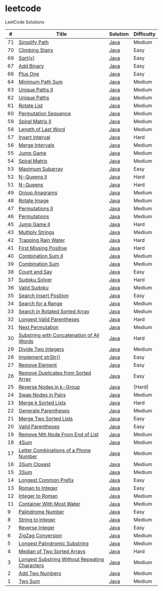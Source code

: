 # leetcode
LeetCode Solutions


| # | Title | Solution | Difficulty |
|---| ----- | -------- | ---------- |
|71|[Simplify Path](https://leetcode.com/problems/simplify-path/)| [Java](./src/leetcode/SimplifyPath.java)|Medium|
|70|[Climbing Stairs](https://leetcode.com/problems/climbing-stairs/)| [Java](./src/leetcode/ClimbingStairs.java)|Easy|
|69|[Sqrt(x)](https://leetcode.com/problems/sqrtx)| [Java](./src/leetcode/Sqrtx.java)|Easy|
|67|[Add Binary](https://leetcode.com/problems/add-binary/)| [Java](./src/leetcode/AddBinary.java)|Easy|
|66|[Plus One](https://leetcode.com/problems/plus-one/)| [Java](./src/leetcode/PlusOne.java)|Easy|
|64|[Minimum Path Sum](https://leetcode.com/problems/minimum-path-sum/)| [Java](./src/leetcode/UniquePaths.java)|Medium|
|63|[Unique Paths II](https://leetcode.com/problems/unique-paths-ii/)| [Java](./src/leetcode/UniquePaths.java)|Medium|
|62|[Unique Paths](https://leetcode.com/problems/unique-paths/)| [Java](./src/leetcode/UniquePaths.java)|Medium|
|61|[Rotate List](https://leetcode.com/problems/rotate-list/)| [Java](./src/leetcode/RotateList.java)|Medium|
|60|[Permutation Sequence](https://leetcode.com/problems/permutation-sequence)| [Java](./src/leetcode/PermutationSequence.java)|Medium|
|59|[Spiral Matrix II](https://leetcode.com/problems/spiral-matrix-ii)| [Java](./src/leetcode/SpiralMatrix.java)|Medium|
|58|[Length of Last Word](https://leetcode.com/problems/length-of-last-word)| [Java](./src/leetcode/LengthOfLastWord.java)|Medium|
|57|[Insert Interval](https://leetcode.com/problems/insert-intervals)| [Java](./src/leetcode/Intervals.java)|Hard|
|56|[Merge Intervals](https://leetcode.com/problems/merge-intervals)| [Java](./src/leetcode/Intervals.java)|Medium|
|55|[Jump Game](https://leetcode.com/problems/jump-game)| [Java](./src/leetcode/JumpGame.java)|Medium|
|54|[Spiral Matrix](https://leetcode.com/problems/spiral-matrix)| [Java](./src/leetcode/SpiralMatrix.java)|Medium|
|53|[Maximum Subarray](https://leetcode.com/problems/maximum-subarray)| [Java](./src/leetcode/MaximumSubarray.java)|Easy|
|52|[N-Queens II](https://leetcode.com/problems/n-queens-ii)| [Java](./src/leetcode/NQueens.java)|Hard|
|51|[N-Queens](https://leetcode.com/problems/n-queens)| [Java](./src/leetcode/NQueens.java)|Hard|
|49|[Group Anagrams](https://leetcode.com/problems/group-anagrams)| [Java](./src/leetcode/GroupAnagrams.java)|Medium|
|48|[Rotate Image](https://leetcode.com/problems/rotate-image)| [Java](./src/leetcode/RotateImage.java)|Medium|
|47|[Permutations II](https://leetcode.com/problems/permutations-ii)| [Java](./src/leetcode/Permutations.java)|Medium|
|46|[Permutations](https://leetcode.com/problems/permutations)| [Java](./src/leetcode/Permutations.java)|Medium|
|45|[Jump Game II](https://leetcode.com/problems/jump-game-ii)| [Java](./src/leetcode/JumpGame.java)|Hard|
|43|[Multiply Strings](https://leetcode.com/problems/multiply-strings)| [Java](./src/leetcode/MultiplyStrings.java)|Medium|
|42|[Trapping Rain Water](https://leetcode.com/problems/trapping-rain-water)| [Java](./src/leetcode/TrappingRainWater.java)|Hard|
|41|[First Missing Positive](https://leetcode.com/problems/first-missing-positive)| [Java](./src/leetcode/FirstMissingPositive.java)|Hard|
|40|[Combination Sum II](https://leetcode.com/problems/combination-sum-ii)| [Java](./src/leetcode/CombinationSum.java)|Medium|
|39|[Combination Sum](https://leetcode.com/problems/combination-sum)| [Java](./src/leetcode/CombinationSum.java)|Medium|
|38|[Count and Say](https://leetcode.com/problems/count-and-say)| [Java](./src/leetcode/CountAndSay.java)|Easy|
|37|[Sudoku Solver](https://leetcode.com/problems/sudoku-solver)| [Java](./src/leetcode/SudokuSolver.java)|Hard|
|36|[Valid Sudoku](https://leetcode.com/problems/valid-sudoku)| [Java](./src/leetcode/ValidSudoku.java)|Medium|
|35|[Search Insert Position](https://leetcode.com/problems/search-insert-position)| [Java](./src/leetcode/SearchInsertPosition.java)|Easy|
|34|[Search for a Range](https://leetcode.com/problems/search-for-a-range)| [Java](./src/leetcode/SearchForARange.java)|Medium|
|33|[Search in Rotated Sorted Array](https://leetcode.com/problems/search-in-rotated-sorted-array/)| [Java](./src/leetcode/SearchInRotatedSortedArray.java)|Medium|
|32|[Longest Valid Parentheses](https://leetcode.com/problems/longest-valid-parentheses/)| [Java](./src/leetcode/LongestValidParentheses.java)|Hard|
|31|[Next Permutation](https://leetcode.com/problems/next-permutation/)| [Java](./src/leetcode/NextPermutation.java)|Medium|
|30|[Substring with Concatenation of All Words](https://leetcode.com/problems/substring-with-concatenation-of-all-words/)| [Java](./src/leetcode/SubstringWithConcatenationOfAllWords.java)|Hard|
|29|[Divide Two Integers](https://leetcode.com/problems/divide-two-integers/)| [Java](./src/leetcode/DivideTwoIntegers.java)|Medium|
|28|[Implement strStr()](https://leetcode.com/problems/implement-strstr/)| [Java](./src/leetcode/ImplementStrStr.java)|Easy|
|27|[Remove Element](https://leetcode.com/problems/remove-element/)| [Java](./src/leetcode/RemoveElement.java)|Easy|
|26|[Remove Duplicates from Sorted Array](https://leetcode.com/problems/remove-duplicates-from-sorted-array/)| [Java](./src/leetcode/RemoveDuplicatesFromSortedArray.java)|Easy|
|25|[Reverse Nodes in k-Group](https://leetcode.com/problems/reverse-nodes-in-k-group/)|[Java](./src/leetcode/ReverseNodesInKgroup.java)|[Hard]
|24|[Swap Nodes in Pairs](https://leetcode.com/problems/swap-nodes-in-pairs/)| [Java](./src/leetcode/SwapNodesInPairs.java)|Medium|
|23|[Merge k Sorted Lists](https://leetcode.com/problems/merge-k-sorted-lists/)| [Java](./src/leetcode/MergeKSortedLists.java)|Hard|
|22|[Generate Parentheses](https://leetcode.com/problems/generate-parentheses/)| [Java](./src/leetcode/GenerateParentheses.java)|Medium|
|21|[Merge Two Sorted Lists](https://leetcode.com/problems/merge-two-sorted-lists/)| [Java](./src/leetcode/MergeTwoSortedLists.java)|Easy|
|20|[Valid Parentheses](https://leetcode.com/problems/valid-parentheses/)| [Java](./src/leetcode/ValidParentheses.java)|Easy|
|19|[Remove Nth Node From End of List](https://leetcode.com/problems/remove-nth-node-from-end-of-list/)| [Java](./src/leetcode/RemoveNthNodeFromEndOfList.java)|Medium|
|18|[4Sum](https://leetcode.com/problems/4sum/)| [Java](./src/leetcode/FourSum.java)|Medium|
|17|[Letter Combinations of a Phone Number](https://leetcode.com/problems/letter-combinations-of-a-phone-number/)| [Java](./src/leetcode/LetterCombinations.java)|Medium|
|16|[3Sum Closest](https://leetcode.com/problems/3sum-closest)| [Java](./src/leetcode/ThreeSumClosest.java)|Medium|
|15|[3Sum](https://leetcode.com/problems/3sum/)| [Java](./src/leetcode/ThreeSum.java)|Medium|
|14|[Longest Common Prefix](https://leetcode.com/problems/longest-common-prefix/)| [Java](./src/leetcode/LongestCommonPrefix.java)|Easy|
|13|[Roman to Integer](https://leetcode.com/problems/roman-to-integer/)| [Java](./src/leetcode/RomanToInt.java)|Easy|
|12|[Integer to Roman](https://leetcode.com/problems/integer-to-roman/)| [Java](./src/leetcode/IntegerToRoman.java)|Medium|
|11|[Container With Most Water](https://leetcode.com/problems/container-with-most-water/)| [Java](./src/leetcode/MaxArea.java)|Medium|
|9|[Palindrome Number](https://leetcode.com/problems/palindrome-number/)| [Java](./src/leetcode/IsPalindrome.java)|Easy|
|8|[String to Integer](https://leetcode.com/problems/string-to-integer-atoi/)| [Java](./src/leetcode/StringToInteger.java)|Medium|
|7|[Reverse Integer](https://leetcode.com/problems/reverse-integer/)| [Java](./src/leetcode/Reverse.java)|Easy|
|6|[ZigZag Conversion](https://leetcode.com/problems/zigzag-conversion/)| [Java](./src/leetcode/ZigZagConversion.java)|Medium|
|5|[Longest Palindromic Substring](https://leetcode.com/problems/longest-palindromic-substring/)| [Java](./src/leetcode/LongestPalindrome.java)|Medium|
|4|[Median of Two Sorted Arrays](https://leetcode.com/problems/median-of-two-sorted-arrays/)| [Java](./src/leetcode/FindMedianSortedArrays.java)|Hard|
|3|[Longest Substring Without Repeating Characters](https://leetcode.com/problems/longest-substring-without-repeating-characters/)| [Java](./src/leetcode/LengthOfLongestSubstring.java)|Medium|
|2|[Add Two Numbers](https://leetcode.com/problems/add-two-numbers/)| [Java](./src/leetcode/AddTwoNumbers.java)|Medium|
|1|[Two Sum](https://leetcode.com/problems/two-sum/)| [Java](./src/leetcode/TwoSum.java)|Medium|
